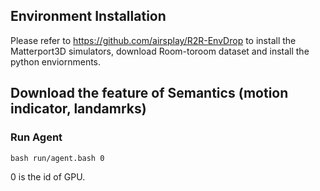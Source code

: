 ## Environment Installation
Please refer to https://github.com/airsplay/R2R-EnvDrop to install the Matterport3D simulators, download Room-toroom dataset and install the python enviornments.


## Download the feature of Semantics (motion indicator, landamrks)


### Run Agent
```
bash run/agent.bash 0
```
0 is the id of GPU.

